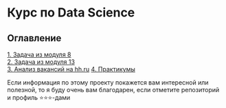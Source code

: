 # Курс по Data Science

## Оглавление  
[1. Задача из модуля 8](/8_Task)    
[2. Задача из модуля 13](/13_Task)  
[3. Анализ вакансий на hh.ru](/1_project)
[4. Практикумы](/workshop)

Если информация по этому проекту покажется вам интересной или полезной, то я буду очень вам благодарен, если отметите репозиторий и профиль ⭐️⭐️⭐️-дами
